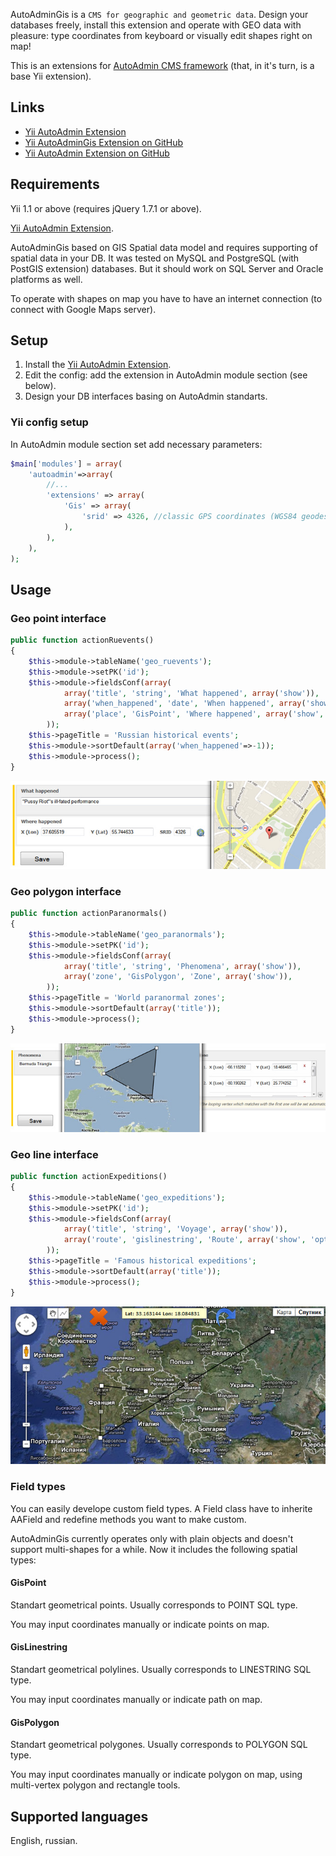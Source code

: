 AutoAdminGis is a `CMS for geographic and geometric data`. Design your databases freely, install this extension and operate with GEO data with pleasure: type coordinates from keyboard or visually edit shapes right on map!

This is an extensions for [AutoAdmin CMS framework](http://www.yiiframework.com/extension/autoadmin/) (that, in it's turn, is a base Yii extension).

## Links

* [Yii AutoAdmin Extension](http://www.yiiframework.com/extension/autoadmin/)
* [Yii AutoAdminGis Extension on GitHub](https://github.com/vintage-dreamer/Gis-AutoAdmin-Yii-Extension)
* [Yii AutoAdmin Extension on GitHub](https://github.com/vintage-dreamer/AutoAdmin-Yii-Extension)

## Requirements

Yii 1.1 or above (requires jQuery 1.7.1 or above).

[Yii AutoAdmin Extension](http://www.yiiframework.com/extension/autoadmin/).

AutoAdminGis based on GIS Spatial data model and requires supporting of spatial data in your DB. It was tested on MySQL and PostgreSQL (with PostGIS extension) databases. But it should work on SQL Server and Oracle platforms as well. 

To operate with shapes on map you have to have an internet connection (to connect with Google Maps server).

## Setup

1. Install the [Yii AutoAdmin Extension](http://www.yiiframework.com/extension/autoadmin/).
2. Edit the config: add the extension in AutoAdmin module section (see below).
3. Design your DB interfaces basing on AutoAdmin standarts.

### Yii config setup

In AutoAdmin module section set add necessary parameters:
```php
$main['modules'] = array(
	'autoadmin'=>array(
		//...
		'extensions' => array(
			'Gis' => array(
				'srid' => 4326,	//classic GPS coordinates (WGS84 geodesic system)
			),
		),
	),
);
```

## Usage

### Geo point interface
```php
public function actionRuevents()
{
	$this->module->tableName('geo_ruevents');
	$this->module->setPK('id');
	$this->module->fieldsConf(array(
			array('title', 'string', 'What happened', array('show')),
			array('when_happened', 'date', 'When happened', array('show')),
			array('place', 'GisPoint', 'Where happened', array('show', 'null'))
		));
	$this->pageTitle = 'Russian historical events';
	$this->module->sortDefault(array('when_happened'=>-1));
	$this->module->process();
}
```
![Illustration of geo point interface](https://github.com/fankandin/AutoAdmin-Yii-Extension/blob/master/readme/autoadmingis_sh1.jpg "")

### Geo polygon interface
```php
public function actionParanormals()
{
	$this->module->tableName('geo_paranormals');
	$this->module->setPK('id');
	$this->module->fieldsConf(array(
			array('title', 'string', 'Phenomena', array('show')),
			array('zone', 'GisPolygon', 'Zone', array('show')),
		));
	$this->pageTitle = 'World paranormal zones';
	$this->module->sortDefault(array('title'));
	$this->module->process();
}
```
![Illustration of geo polygon interface](https://github.com/fankandin/AutoAdmin-Yii-Extension/blob/master/readme/autoadmingis_sh2.jpg "")

### Geo line interface
```php
public function actionExpeditions()
{
	$this->module->tableName('geo_expeditions');
	$this->module->setPK('id');
	$this->module->fieldsConf(array(
			array('title', 'string', 'Voyage', array('show')),
			array('route', 'gislinestring', 'Route', array('show', 'options'=>array('showCoords'=>false)))
		));
	$this->pageTitle = 'Famous historical expeditions';
	$this->module->sortDefault(array('title'));
	$this->module->process();
}
```
![Illustration of geo polyline interface](https://github.com/fankandin/AutoAdmin-Yii-Extension/blob/master/readme/autoadmingis_sh3.jpg "")

### Field types
You can easily develope custom field types. A Field class have to inherite AAField and redefine methods you want to make custom.

AutoAdminGis currently operates only with plain objects and doesn't support multi-shapes for a while. Now it includes the following spatial types:

#### GisPoint
Standart geometrical points. Usually corresponds to POINT SQL type.

You may input coordinates manually or indicate points on map.

#### GisLinestring
Standart geometrical polylines. Usually corresponds to LINESTRING SQL type.

You may input coordinates manually or indicate path on map.

#### GisPolygon
Standart geometrical polygones. Usually corresponds to POLYGON SQL type.

You may input coordinates manually or indicate polygon on map, using multi-vertex polygon and rectangle tools.

## Supported languages
English, russian.